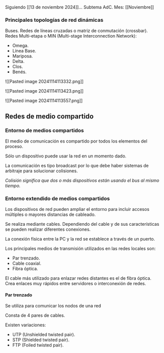 Siguiendo [[13 de noviembre 2024]]...
Subtema AdC.
Mes: [[Noviembre]]
### Principales topologías de red dinámicas
Buses.
Redes de líneas cruzadas o matriz de conmutación (crossbar).
Redes Multi-etapa o MIN (Multi-stage Interconnection Network):
- Omega.
- Línea Base.
- Mariposa.
- Delta.
- Clos.
- Benés.

![[Pasted image 20241114113332.png]]

![[Pasted image 20241114113423.png]]

![[Pasted image 20241114113557.png]]

## Redes de medio compartido

### Entorno de medios compartidos
El medio de comunicación es compartido por todos los elementos del proceso.

Sólo un dispositivo puede usar la red en un momento dado.

La comunicación es tipo broadcast por lo que debe haber sistemas de arbitraje para solucionar colisiones.

*Colisión significa que dos o más dispositivos están usando el bus al mismo tiempo.*

### Entorno extendido de medios compartidos
Los dispositivos de red pueden ampliar el entorno para incluir accesos múltiples o mayores distancias de cableado.

Se realiza mediante cables. Dependiendo del cable y de sus características se pueden realizar diferentes conexiones.

La conexión física entre la PC y la red se establece a través de un puerto.

Los principales medios de transmisión utilizados en las redes locales son:
- Par trenzado.
- Cable coaxial.
- Fibra óptica.

El cable más utilizado para enlazar redes distantes es el de fibra óptica. Crea enlaces muy rápidos entre servidores o interconexión de redes.
#### Par trenzado
Se utiliza para comunicar los nodos de una red

Consta de 4 pares de cables.

Existen variaciones:
- UTP (Unshielded twisted pair).
- STP (Shielded twisted pair).
- FTP (Foiled twisted pair).